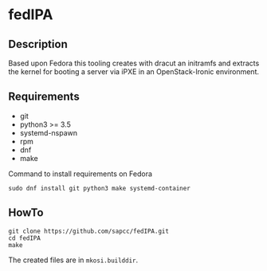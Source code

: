# fedIPA

## Description

Based upon Fedora this tooling creates with dracut an initramfs and extracts the kernel for booting a server via iPXE in an OpenStack-Ironic environment.

## Requirements

* git
* python3 >= 3.5
* systemd-nspawn
* rpm
* dnf
* make

Command to install requirements on Fedora
```shell
sudo dnf install git python3 make systemd-container
```

## HowTo

```shell
git clone https://github.com/sapcc/fedIPA.git
cd fedIPA
make
```

The created files are in `mkosi.builddir`.
